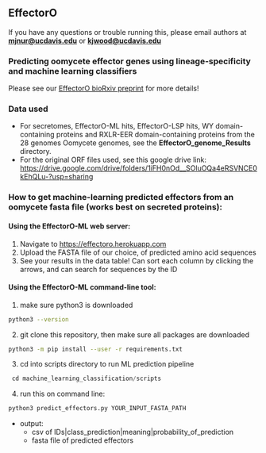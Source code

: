 ## EffectorO

If you have any questions or trouble running this, please email authors at **mjnur@ucdavis.edu** or **kjwood@ucdavis.edu**

### Predicting oomycete effector genes using lineage-specificity and machine learning classifiers

Please see our [EffectorO bioRxiv preprint](https://www.biorxiv.org/content/10.1101/2021.03.19.436227v1) for more details!

### Data used
- For secretomes, EffectorO-ML hits, EffectorO-LSP hits, WY domain-containing proteins and RXLR-EER domain-containing proteins from the 28 genomes Oomycete genomes, see the **EffectorO_genome_Results** directory.
- For the original ORF files used, see this google drive link: https://drive.google.com/drive/folders/1iFH0nOd__SOluOQa4eRSVNCE0kEhQLu-?usp=sharing

### How to get machine-learning predicted effectors from an oomycete fasta file (works best on secreted proteins):

#### Using the EffectorO-ML web server:
1) Navigate to https://effectoro.herokuapp.com
2) Upload the FASTA file of our choice, of predicted amino acid sequences
3) See your results in the data table! Can sort each column by clicking the arrows, and can search for sequences by the ID

#### Using the EffectorO-ML command-line tool:

1) make sure python3 is downloaded
  ```bash
  python3 --version
  ```
2) git clone this repository, then make sure all packages are downloaded
  ```bash
  python3 -m pip install --user -r requirements.txt
  ```
3) cd into scripts directory to run ML prediction pipeline
  ```python
   cd machine_learning_classification/scripts
  ```
4) run this on command line:

```python
python3 predict_effectors.py YOUR_INPUT_FASTA_PATH
```

- output:
  - csv of IDs|class_prediction|meaning|probability_of_prediction
  - fasta file of predicted effectors
